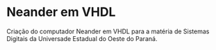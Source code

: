 # Neander em VHDL
Criação do computador Neander em VHDL para a matéria de Sistemas Digitais da Universade Estadual do Oeste do Paraná.